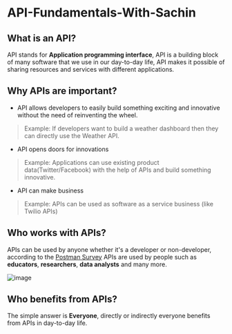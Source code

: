 # API-Fundamentals-With-Sachin

## What is an API?

API stands for **Application programming interface**, API is a building block of many software that we use in our day-to-day life, API makes it possible of sharing resources and services with different applications.

## Why APIs are important?

- API allows developers to easily build something exciting and innovative without the need of reinventing the wheel.

> Example: If developers want to build a weather dashboard then they can directly use the Weather API.

- API opens doors for innovations

> Example: Applications can use existing product data(Twitter/Facebook) with the help of APIs and build something innovative.

- API can make business

> Example: APIs can be used as software as a service business (like Twilio APIs)

## Who works with APIs?

APIs can be used by anyone whether it's a developer or non-developer, according to the [Postman Survey](https://www.postman.com/state-of-api/) APIs are used by people such as **educators**, **researchers**, **data analysts** and many more.

![image](https://user-images.githubusercontent.com/59080942/221372607-9510ec87-bdaa-4ed0-84bf-4f85a54296af.png)

## Who benefits from APIs?

The simple answer is **Everyone**, directly or indirectly everyone benefits from APIs in day-to-day life.
